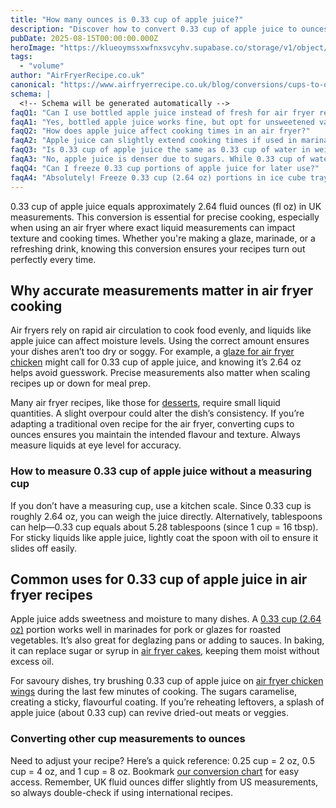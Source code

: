 ```yaml
---
title: "How many ounces is 0.33 cup of apple juice?"
description: "Discover how to convert 0.33 cup of apple juice to ounces in seconds. Perfect for air fryer recipes and precise measurements!"
pubDate: 2025-08-15T00:00:00.000Z
heroImage: "https://klueoymssxwfnxsvcyhv.supabase.co/storage/v1/object/public/Shmucket/how-many-ounces-is-0-33-cup-of-apple-juice.webp"
tags:
  - "volume"
author: "AirFryerRecipe.co.uk"
canonical: "https://www.airfryerrecipe.co.uk/blog/conversions/cups-to-ounces/how-many-ounces-is-0-33-cup-of-apple-juice"
schema: |
  <!-- Schema will be generated automatically -->
faqQ1: "Can I use bottled apple juice instead of fresh for air fryer recipes?"
faqA1: "Yes, bottled apple juice works fine, but opt for unsweetened varieties to control sugar levels. Fresh juice may have a brighter flavour, but bottled is convenient and consistent for measurements like 0.33 cup (2.64 oz)."
faqQ2: "How does apple juice affect cooking times in an air fryer?"
faqA2: "Apple juice can slightly extend cooking times if used in marinades or glazes, as the sugars caramelise. For 0.33 cup (2.64 oz), add it during the last 5–10 minutes to prevent burning."
faqQ3: "Is 0.33 cup of apple juice the same as 0.33 cup of water in weight?"
faqA3: "No, apple juice is denser due to sugars. While 0.33 cup of water weighs ~2.64 oz, apple juice may be slightly heavier. Always weigh sticky liquids for accuracy."
faqQ4: "Can I freeze 0.33 cup portions of apple juice for later use?"
faqA4: "Absolutely! Freeze 0.33 cup (2.64 oz) portions in ice cube trays or small bags. Thaw before using in air fryer recipes to maintain consistent texture."
---
```

<p>0.33 cup of apple juice equals approximately 2.64 fluid ounces (fl oz) in UK measurements. This conversion is essential for precise cooking, especially when using an air fryer where exact liquid measurements can impact texture and cooking times. Whether you're making a glaze, marinade, or a refreshing drink, knowing this conversion ensures your recipes turn out perfectly every time.</p>  

<h2>Why accurate measurements matter in air fryer cooking</h2>  
<p>Air fryers rely on rapid air circulation to cook food evenly, and liquids like apple juice can affect moisture levels. Using the correct amount ensures your dishes aren’t too dry or soggy. For example, a <a href=https://www.airfryerrecipe.co.uk/recipes>glaze for air fryer chicken</a> might call for 0.33 cup of apple juice, and knowing it’s 2.64 oz helps avoid guesswork. Precise measurements also matter when scaling recipes up or down for meal prep.</p>  

<p>Many air fryer recipes, like those for <a href=https://www.airfryerrecipe.co.uk/recipe-category/dessert>desserts</a>, require small liquid quantities. A slight overpour could alter the dish’s consistency. If you’re adapting a traditional oven recipe for the air fryer, converting cups to ounces ensures you maintain the intended flavour and texture. Always measure liquids at eye level for accuracy.</p>  

<h3>How to measure 0.33 cup of apple juice without a measuring cup</h3>  
<p>If you don’t have a measuring cup, use a kitchen scale. Since 0.33 cup is roughly 2.64 oz, you can weigh the juice directly. Alternatively, tablespoons can help—0.33 cup equals about 5.28 tablespoons (since 1 cup = 16 tbsp). For sticky liquids like apple juice, lightly coat the spoon with oil to ensure it slides off easily.</p>  

<h2>Common uses for 0.33 cup of apple juice in air fryer recipes</h2>  
<p>Apple juice adds sweetness and moisture to many dishes. A <a href=https://www.airfryerrecipe.co.uk/air-fryer-conversion-chart>0.33 cup (2.64 oz)</a> portion works well in marinades for pork or glazes for roasted vegetables. It’s also great for deglazing pans or adding to sauces. In baking, it can replace sugar or syrup in <a href=https://www.airfryerrecipe.co.uk/recipe-category/cakes>air fryer cakes</a>, keeping them moist without excess oil.</p>  

<p>For savoury dishes, try brushing 0.33 cup of apple juice on <a href=https://www.airfryerrecipe.co.uk/recipe-category/chicken>air fryer chicken wings</a> during the last few minutes of cooking. The sugars caramelise, creating a sticky, flavourful coating. If you’re reheating leftovers, a splash of apple juice (about 0.33 cup) can revive dried-out meats or veggies.</p>  

<h3>Converting other cup measurements to ounces</h3>  
<p>Need to adjust your recipe? Here’s a quick reference: 0.25 cup = 2 oz, 0.5 cup = 4 oz, and 1 cup = 8 oz. Bookmark <a href=https://www.airfryerrecipe.co.uk/air-fryer-conversion-chart>our conversion chart</a> for easy access. Remember, UK fluid ounces differ slightly from US measurements, so always double-check if using international recipes.</p>
